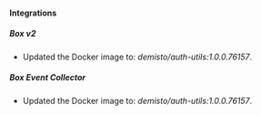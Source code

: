 
#### Integrations

##### Box v2

- Updated the Docker image to: *demisto/auth-utils:1.0.0.76157*.
##### Box Event Collector

- Updated the Docker image to: *demisto/auth-utils:1.0.0.76157*.
